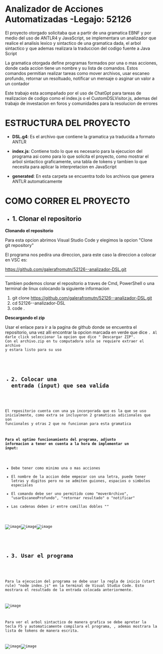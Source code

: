 # Analizador de Acciones Automatizadas -Legajo: 52126 

El proyecto otorgado solicitaba que a partir de una gramatica EBNF y por medio del uso de ANTLR4 y JavaScript, se implementara un analizador que realice el analisis lexico y sintactico de una gramatica dada, el arbol sintactico y que ademas realizara la traduccion del codigo fuente a Java Script

La gramatica otorgada define programas formados por una o mas acciones, donde cada accion tiene un nombre y su lista de comandos. Estos comandos permitian realizar tareas como mover archivos, usar escaneo profundo, retornar un resoltuado, notificar un mensaje o asginar un valor a un contador

Este trabajo esta acompañado por el uso de ChatGpt para tareas de realizacion de codigo como el index.js o el CustomDSLVisitor.js, ademas del trabajo de investacion en foros y comunidades para la resolucion de errores


# ESTRUCTURA DEL PROYECTO #

* **DSL.g4**:  Es el archivo que contiene la gramatica ya traducida a formato ANTLR

* **index.js**:  Contiene todo lo que es necesario para la ejecucion del programa asi como para lo que solicita el proyecto, como mostrar el arbol sintactico graficamente, una tabla de tokens y tambien lo que necesita para aplicar la interpretacion en JavaScript

* **generated**: En esta carpeta se encuentra todo los archivos que genera ANTLR automaticamente 


# COMO CORRER EL PROYECTO #

* ## 1. Clonar el repositorio ##

 **Clonando el repositorio** 

Para esta opcion abrimos Visual Studio Code y elegimos la opcion "Clone git repository"

El programa nos pedira una direccion, para este caso la direccion a colocar en VSC es:

https://github.com/galerafromutn/52126--analizador-DSL.git

----------------------------------------------------------------------------------------------

Tambien podemos clonar el repositorio a traves de Cmd, PowerShell o una terminal de linux colocando la siguiente informacion

1. git clone https://github.com/galerafromutn/52126--analizador-DSL.git
2. cd 52126--analizador-DSL
3. code .
   
 **Descargando el zip**

Usar el enlace para ir a la pagina de github donde se encuentra el repositorio, una vez alli encontrar la opcion marcada en verde que dice <code>. Al darle click seleccionar la opcion que dice " Descargar ZIP". Con el archivo.zip en tu computadora solo se requiere extraer el archivo y estara listo para su uso

* ## 2. Colocar una entrada (input) que sea valida ##

El repositorio cuenta con una ya incorporada que es la que se uso inicialmente, como extra se incluyeron 2 gramaticas adicionales que son funcionales y otras 2 que no funcionan para esta gramatica

**Para el optimo funcionamiento del programa, adjunto informacion a tener en cuenta a la hora de implementar un input:**

* Debe tener como minimo una o mas acciones
* El nombre de la accion debe empezar con una letra, puede tener letras y digitos pero no se admiten guiones, espacios o simbolos especiales
* El comando debe ser uno permitido como "moverArchivo", "usarEscaneoProfundo", "retornar resultado" o "notificar"
* Las cadenas deben ir entre comillas dobles ""

![image](https://github.com/user-attachments/assets/e6fc8fea-b55d-4d4c-834f-b68eca9795a8)![image](https://github.com/user-attachments/assets/9d5c1b9a-f6da-431e-b37d-fb5c7a106d22)![image](https://github.com/user-attachments/assets/d55d17f3-93c2-4c20-87f3-52ee0963cec9)


* ## 3. Usar el programa ##

Para la ejecucion del programa se debe usar la regla de inicio (start rule) "node index.js" en la terminal de Visual Studio Code. Esto mostrara el resultado de la entrada colocada anteriormente.

![image](https://github.com/user-attachments/assets/0edf45d8-203f-42b1-9f1c-5ddcb29f5b5c)


Para ver el arbol sintactico de manera grafica se debe apretar la tecla F5 y automaticamente compilara el programa, , ademas mostrara la lista de tokens de manera escrita.

![image](https://github.com/user-attachments/assets/b02c336c-6ae0-411f-bd70-72c45efa3220)![image](https://github.com/user-attachments/assets/b8af6c2c-2136-4f35-968a-f74bd65dad4d)


